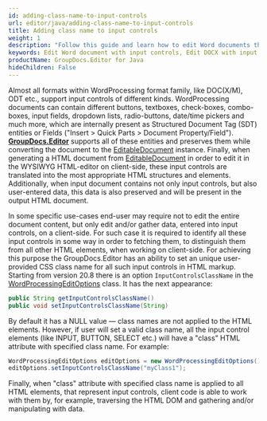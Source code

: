 ```yaml
---
id: adding-class-name-to-input-controls
url: editor/java/adding-class-name-to-input-controls
title: Adding class name to input controls
weight: 1
description: "Follow this guide and learn how to edit Word documents that contain input controls like buttons, textboxes, check-boxes, combo-boxes, input fields, dropdown lists, radio-buttons, date/time pickers etc. using GroupDocs.Editor for Java API features."
keywords: Edit Word document with input controls, Edit DOCX with input fields and text boxes, , Edit Word, Edit DOCX
productName: GroupDocs.Editor for Java
hideChildren: False
---
```

Almost all formats within WordProcessing format family, like DOC(X/M), ODT etc., support input controls of different kinds. WordProcessing documents can contain different buttons, textboxes, check-boxes, combo-boxes, input fields, dropdown lists, radio-buttons, date/time pickers and much more, which are internally present as Structured Document Tag (SDT) entities or Fields ("Insert > Quick Parts > Document Property/Field"). **[GroupDocs.Editor](https://products.groupdocs.com/editor/java)** supports all of these entities and preserves them while converting the document to the [EditableDocument](https://apireference.groupdocs.com/editor/java/com.groupdocs.editor/editabledocument) instance. Finally, when generating a HTML document from [EditableDocument](https://apireference.groupdocs.com/editor/java/com.groupdocs.editor/editabledocument) in order to edit it in the WYSIWYG HTML-editor on client-side, these input controls are translated into the most appropriate HTML structures and elements. Additionally, when input document contains not only input controls, but also user-entered data, this data is also preserved and will be present in the output HTML document.

In some specific use-cases end-user may require not to edit the entire document content, but only edit and/or gather data, entered into input controls, on a client-side. For such case it is required to identify all these input controls in some way in order to fetching them, to distinguish them from all other HTML elements, when working on client-side. For achieving this purpose the GroupDocs.Editor has an ability to set an unique user-provided CSS class name for all such input controls in HTML markup. Starting from version 20.8 there is an option `InputControlsClassName` in the [WordProcessingEditOptions](https://apireference.groupdocs.com/editor/java/com.groupdocs.editor.options/wordprocessingeditoptions) class. It has the next appearance:

```java
public String getInputControlsClassName()
public void setInputControlsClassName(String)
```

By default it has a NULL value — class names are not applied to the HTML elements. However, if user will set a valid class name, all the input control elements (like INPUT, BUTTON, SELECT etc.) will have a "class" HTML attribute with specified class name. For example:

```java
WordProcessingEditOptions editOptions = new WordProcessingEditOptions();
editOptions.setInputControlsClassName("myClass1");
```

Finally, when "class" attribute with specified class name is applied to all HTML elements, that represent input controls, client code is able to work with them by, for example, traversing the HTML DOM and gathering and/or manipulating with data.
